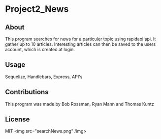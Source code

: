 # Project2_News
## About
This program searches for news for a particuler topic using rapidapi api. It gather up to 10 articles. Interesting articles can then be saved
to the users account, which is created at login.
## Usage
Sequelize, Handlebars, Express, API's

## Contributions
This program was made by Bob Rossman, Ryan Mann and Thomas Kuntz
## License 
MIT
<img src="searchNews.png" /img>
